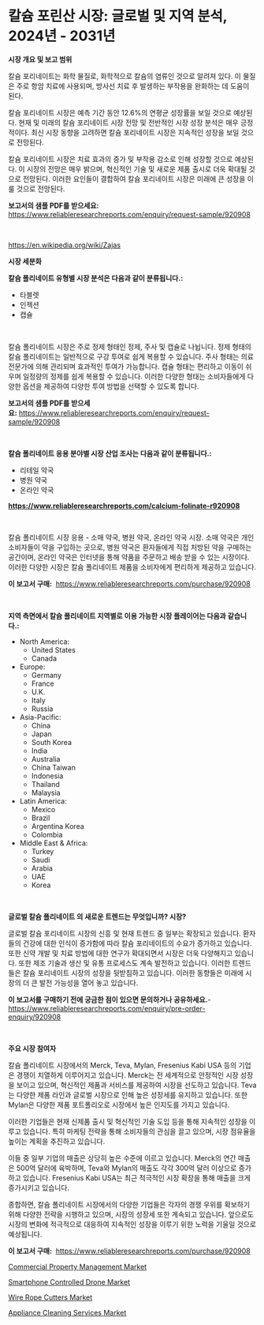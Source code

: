 <p><h1>칼슘 포린산 시장: 글로벌 및 지역 분석, 2024년 - 2031년</h1></p><p><strong>시장 개요 및 보고 범위</strong></p>
<p><p>칼슘 포리네이트는 화학 물질로, 화학적으로 칼슘의 염류인 것으로 알려져 있다. 이 물질은 주로 항암 치료에 사용되며, 방사선 치료 후 발생하는 부작용을 완화하는 데 도움이 된다.</p><p>칼슘 포리네이트 시장은 예측 기간 동안 12.6%의 연평균 성장률을 보일 것으로 예상된다. 현재 및 미래의 칼슘 포리네이트 시장 전망 및 전반적인 시장 성장 분석은 매우 긍정적이다. 최신 시장 동향을 고려하면 칼슘 포리네이트 시장은 지속적인 성장을 보일 것으로 전망된다.</p><p>칼슘 포리네이트 시장은 치료 효과의 증가 및 부작용 감소로 인해 성장할 것으로 예상된다. 이 시장의 전망은 매우 밝으며, 혁신적인 기술 및 새로운 제품 출시로 더욱 확대될 것으로 전망된다. 이러한 요인들이 결합하여 칼슘 포리네이트 시장은 미래에 큰 성장을 이룰 것으로 전망된다.</p></p>
<p><strong>보고서의 샘플 PDF를 받으세요:</strong> <a href="https://www.reliableresearchreports.com/enquiry/request-sample/920908">https://www.reliableresearchreports.com/enquiry/request-sample/920908</a></p>
<p>&nbsp;</p>
<p><a href="https://en.wikipedia.org/wiki/Zajas">https://en.wikipedia.org/wiki/Zajas</a></p>
<p><strong>시장 세분화</strong></p>
<p><strong>칼슘 폴리네이트 유형별 시장 분석은 다음과 같이 분류됩니다.:</strong></p>
<p><ul><li>타블렛</li><li>인젝션</li><li>캡슐</li></ul></p>
<p>&nbsp;</p>
<p><p>칼슘 폴리네이트 시장은 주로 정제 형태인 정제, 주사 및 캡슐로 나뉩니다. 정제 형태의 칼슘 폴리네이트는 일반적으로 구강 투여로 쉽게 복용할 수 있습니다. 주사 형태는 의료 전문가에 의해 관리되며 효과적인 투여가 가능합니다. 캡슐 형태는 편리하고 이동이 쉬우며 일정량의 정제를 쉽게 복용할 수 있습니다. 이러한 다양한 형태는 소비자들에게 다양한 옵션을 제공하여 다양한 투여 방법을 선택할 수 있도록 합니다.</p></p>
<p><strong>보고서의 샘플 PDF를 받으세요:</strong>&nbsp;<a href="https://www.reliableresearchreports.com/enquiry/request-sample/920908">https://www.reliableresearchreports.com/enquiry/request-sample/920908</a></p>
<p>&nbsp;</p>
<p><strong> 칼슘 폴리네이트 응용 분야별 시장 산업 조사는 다음과 같이 분류됩니다.:</strong></p>
<p><ul><li>리테일 약국</li><li>병원 약국</li><li>온라인 약국</li></ul></p>
<p><strong><a href="https://www.reliableresearchreports.com/calcium-folinate-r920908">https://www.reliableresearchreports.com/calcium-folinate-r920908</a></strong></p>
<p>&nbsp;</p>
<p><p>칼슘 폴리네이트 시장 응용 - 소매 약국, 병원 약국, 온라인 약국 시장. 소매 약국은 개인 소비자들이 약을 구입하는 곳으로, 병원 약국은 환자들에게 직접 처방된 약을 구매하는 공간이며, 온라인 약국은 인터넷을 통해 약품을 주문하고 배송 받을 수 있는 시장이다. 이러한 다양한 시장은 칼슘 폴리네이트 제품을 소비자에게 편리하게 제공하고 있습니다.</p></p>
<p><strong>이 보고서 구매:</strong>&nbsp; <a href="https://www.reliableresearchreports.com/purchase/920908">https://www.reliableresearchreports.com/purchase/920908</a></p>
<p>&nbsp;</p>
<p><strong>지역 측면에서 칼슘 폴리네이트 지역별로 이용 가능한 시장 플레이어는 다음과 같습니다.:</strong></p>
<p><ul>
    <li>
        North America:
        <ul>
            <li>United States</li>
            <li>Canada</li>
        </ul>
    </li>
    <li>
        Europe:
        <ul>
            <li>Germany</li>
            <li>France</li>
            <li>U.K.</li>
            <li>Italy</li>
            <li>Russia</li>
        </ul>
    </li>
    <li>
        Asia-Pacific:
        <ul>
            <li>China</li>
            <li>Japan</li>
            <li>South Korea</li>
            <li>India</li>
            <li>Australia</li>
            <li>China Taiwan</li>
            <li>Indonesia</li>
            <li>Thailand</li>
            <li>Malaysia</li>
        </ul>
    </li>
    <li>
        Latin America:
        <ul>
            <li>Mexico</li>
            <li>Brazil</li>
            <li>Argentina Korea</li>
            <li>Colombia</li>
        </ul>
    </li>
    <li>
        Middle East & Africa:
        <ul>
            <li>Turkey</li>
            <li>Saudi</li>
            <li>Arabia</li>
            <li>UAE</li>
            <li>Korea</li>
        </ul>
    </li>
    </ul></p>
<p>&nbsp;</p>
<p><strong>글로벌 칼슘 폴리네이트 의 새로운 트렌드는 무엇입니까? 시장?</strong></p>
<p><p>글로벌 칼슘 포리네이트 시장의 신흥 및 현재 트렌드 중 일부는 확장되고 있습니다. 환자들의 건강에 대한 인식이 증가함에 따라 칼슘 포리네이트의 수요가 증가하고 있습니다. 또한 신약 개발 및 치료 방법에 대한 연구가 확대되면서 시장은 더욱 다양해지고 있습니다. 또한 제조 기술과 생산 및 유통 프로세스도 계속 발전하고 있습니다. 이러한 트렌드들은 칼슘 포리네이트 시장의 성장을 뒷받침하고 있습니다. 이러한 동향들은 미래에 시장의 더 큰 발전 가능성을 열어 놓고 있습니다.</p></p>
<p><strong>이 보고서를 구매하기 전에 궁금한 점이 있으면 문의하거나 공유하세요.</strong>- <a href="https://www.reliableresearchreports.com/enquiry/pre-order-enquiry/920908">https://www.reliableresearchreports.com/enquiry/pre-order-enquiry/920908</a></p>
<p>&nbsp;</p>
<p><strong>주요 시장 참여자</strong></p>
<p><p>칼슘 폴리네이트 시장에서의 Merck, Teva, Mylan, Fresenius Kabi USA 등의 기업은 경쟁이 치열하게 이루어지고 있습니다. Merck는 전 세계적으로 안정적인 시장 성장을 보이고 있으며, 혁신적인 제품과 서비스를 제공하여 시장을 선도하고 있습니다. Teva는 다양한 제품 라인과 글로벌 시장으로 인해 높은 성장세를 유지하고 있습니다. 또한 Mylan은 다양한 제품 포트폴리오로 시장에서 높은 인지도를 가지고 있습니다.</p><p>이러한 기업들은 현재 신제품 출시 및 혁신적인 기술 도입 등을 통해 지속적인 성장을 이루고 있습니다. 특히 마케팅 전략을 통해 소비자들의 관심을 끌고 있으며, 시장 점유율을 높이는 계획을 추진하고 있습니다.</p><p>이들 중 일부 기업의 매출은 상당히 높은 수준에 이르고 있습니다. Merck의 연간 매출은 500억 달러에 육박하며, Teva와 Mylan의 매출도 각각 300억 달러 이상으로 증가하고 있습니다. Fresenius Kabi USA는 최근 적극적인 시장 확장을 통해 매출을 크게 증가시키고 있습니다.</p><p>종합하면, 칼슘 폴리네이트 시장에서의 다양한 기업들은 각자의 경쟁 우위를 확보하기 위해 다양한 전략을 시행하고 있으며, 시장의 성장세 또한 계속되고 있습니다. 앞으로도 시장의 변화에 적극적으로 대응하여 지속적인 성장을 이루기 위한 노력을 기울일 것으로 예상됩니다.</p></p>
<p><strong>이 보고서 구매:</strong>&nbsp;&nbsp;<a href="https://www.reliableresearchreports.com/purchase/920908">https://www.reliableresearchreports.com/purchase/920908</a></p>
<p><p><a href="https://github.com/JameTravis/Market-Research-Report-List-6/blob/main/commercial-property-management-market.md">Commercial Property Management Market</a></p><p><a href="https://issuu.com/reportprime-2/docs/smartphone-controlled-drone-market-size-2030.pptx">Smartphone Controlled Drone Market</a></p><p><a href="https://issuu.com/reportprime-2/docs/wire-rope-cutters-market-size-2030.pptx">Wire Rope Cutters Market</a></p><p><a href="https://github.com/qndifksd5/Market-Research-Report-List-1/blob/main/appliance-cleaning-services-market.md">Appliance Cleaning Services Market</a></p></p>